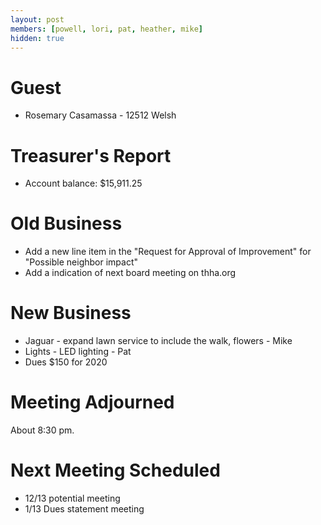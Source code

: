 ```yaml
---
layout: post
members: [powell, lori, pat, heather, mike]
hidden: true
---
```

# Guest
- Rosemary Casamassa - 12512 Welsh

# Treasurer's Report
- Account balance: $15,911.25

# Old Business
- Add a new line item in the "Request for Approval of Improvement" for "Possible neighbor impact"
- Add a indication of next board meeting on thha.org

# New Business
- Jaguar - expand lawn service to include the walk, flowers - Mike
- Lights - LED lighting - Pat
- Dues $150 for 2020

# Meeting Adjourned
About 8:30 pm.

# Next Meeting Scheduled
- 12/13 potential meeting
- 1/13 Dues statement meeting
